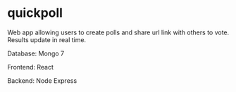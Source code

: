 # quickpoll
Web app allowing users to create polls and share url link with others to vote. Results update in real time.

Database: Mongo 7

Frontend: React

Backend: Node Express
